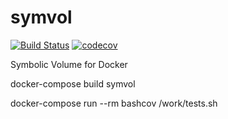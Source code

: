 # symvol

[![Build Status](https://travis-ci.org/javanile/symvol.svg?branch=master)](https://travis-ci.org/javanile/symvol)
[![codecov](https://codecov.io/gh/javanile/symvol/branch/master/graph/badge.svg)](https://codecov.io/gh/javanile/symvol)

Symbolic Volume for Docker


docker-compose build symvol

docker-compose run --rm bashcov /work/tests.sh



